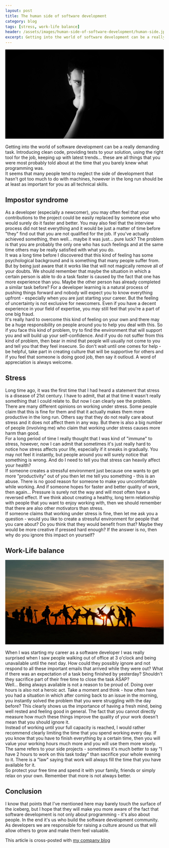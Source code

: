 ```yaml
---
layout: post
title: The human side of software development
category: blog
tags: [stress, work-life balance]
header: /assets/images/human-side-of-software-development/human-side.jpeg
excerpt: Getting into the world of software development can be a really demanding task. Introducing clean code, providing tests to your solution, using the right tool for the job, keeping up with latest trends... these are all things that you were most probably told about at the time that you barely knew what programming was. It seems that many people tend to neglect the side of development that hasn't got too much to do with machines...
---
```


![image](/assets/images/human-side-of-software-development/human-side.jpeg)

Getting into the world of software development can be a really demanding task. Introducing clean code, providing tests to your solution, using the right tool for the job, keeping up with latest trends... these are all things that you were most probably told about at the time that you barely knew what programming was.  
It seems that many people tend to neglect the side of development that hasn't got too much to do with machines, however in the long run should be at least as important for you as all technical skills.


## Impostor syndrome  
As a developer (especially a newcomer), you may often feel that your contributions to the project could be easily replaced by someone else who would surely do it faster and better. You may also feel that the interview process did not test everything and it would be just a matter of time before "they" find out that you are not qualified for the job. If you've actually achieved something, then well... maybe it was just... pure luck? The problem is that you are probably the only one who has such feelings and at the same time others may be really satisfied with what you do.  
 It was a long time before I discovered that this kind of feeling has some psychological background and is something that many people suffer from. But by being just aware that it works like that will not magically remove all of your doubts. We should remember that maybe the situation in which a certain person is able to do a task faster is caused by the fact that one has more experience than you. Maybe the other person has already completed a similar task before? For a developer learning is a natural process of pushing things forward and nobody will expect you to know everything upfront - especially when you are just starting your career.
But the feeling of uncertainty is not exclusive for newcomers. Even if you have a decent experience in your field of expertise, you may still feel that you're a part of one big fraud.   
It's really hard to overcome this kind of feeling on your own and there may be a huge responsibility on people around you to help you deal with this. So if you face this kind of problem, try to find the environment that will support you and will build up your self-confidence. And if you do not suffer from this kind of problem, then bear in mind that people will usually not come to you and tell you that they feel insecure. So don't wait until one comes for help - be helpful, take part in creating culture that will be supportive for others and if you feel that someone is doing good job, then say it outloud. A word of appreciation is always welcome.  

## Stress  
Long time ago, it was the first time that I had heard a statement that stress is a disease of 21st century. I have to admit, that at that time it wasn't really something that I could relate to. But now I can clearly see the problem.  
There are many different opinions on working under stress. Some people claim that this is fine for them and that it actually makes them more productive in the long run. Others say that they do not really care about stress and it does not affect them in any way. But there is also a big number of people (involving me) who claim that working under stress causes more harm than good.   
For a long period of time I really thought that I was kind of "immune" to stress, however, now I can admit that sometimes it's just really hard to notice how stress affects your life, especially if it sneaks in gradually. You may not feel it instantly, but people around you will surely notice that something is wrong. And do I need to tell you that stress can heavily affect your health?  
If someone creates a stressful environment just because one wants to get more "productivity" out of you then let me tell you something - this is an abuse. There is no good reason for someone to make you uncomfortable while working. And if someone hopes for faster and better quality of work, then again... Pressure is surely not the way and will most often have a reversed effect.
If we think about creating a healthy, long term relationship with people that you want to enjoy working with, then we should remember that there are also other motivators than stress.  
If someone claims that working under stress is fine, then let me ask you a question - would you like to create a stressful environment for people that you care about? Do you think that they would benefit from that? Maybe they would be more creative if pressed hard enough? If the answer is no, then why do you ignore this impact on yourself?

## Work-Life balance  

![image](/assets/images/human-side-of-software-development/balance.jpeg)

When I was starting my career as a software developer I was really surprised when I saw people walking out of office at 3 o'clock and being unavailable until the next day. How could they possibly ignore and not respond to all these important emails that arrived while they were out? What if there was an expectation of a task being finished by yesterday? Shouldn't they sacrifice part of their free time to close the task ASAP?  
Well... Being always available is not a reason to be proud of. Doing over hours is also not a heroic act. Take a moment and think - how often have you had a situation in which after coming back to an issue in the morning, you instantly solved the problem that you were struggling with the day before? This clearly shows us the importance of having a fresh mind, being well rested and feeling good in general. The fact that you cannot directly measure how much these things improve the quality of your work doesn't mean that you should ignore it.  
Instead of working until your full capacity is reached, I would rather recommend clearly limiting the time that you spend working every day. If you know that you have to finish everything by a certain time, then you will value your working hours much more and you will use them more wisely. The same refers to your side projects - sometimes it's much better to say "I have 2 hours to work on this task today" than sacrifice your whole evening to it. There is a "law" saying that work will always fill the time that you have available for it.  
So protect your free time and spend it with your family, friends or simply relax on your own. Remember that more is not always better.


## Conclusion
I know that points that I've mentioned here may barely touch the surface of the iceberg, but I hope that they will make you more aware of the fact that software development is not only about programming - it's also about people. In the end it's us who build the software development community. As developers we are responsible for raising a culture around us that will allow others to grow and make them feel valuable.  

This article is cross-posted with [my company blog](http://blog.brightinventions.pl/)